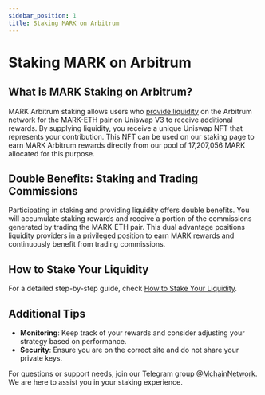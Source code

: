 ```yaml
---
sidebar_position: 1
title: Staking MARK on Arbitrum
---
```


# Staking MARK on Arbitrum

## What is MARK Staking on Arbitrum?

MARK Arbitrum staking allows users who [provide liquidity](../uniswap/add-liquidity.md) on the Arbitrum network for the MARK-ETH pair on Uniswap V3 to receive additional rewards. By supplying liquidity, you receive a unique Uniswap NFT that represents your contribution. This NFT can be used on our staking page to earn MARK Arbitrum rewards directly from our pool of 17,207,056 MARK allocated for this purpose.

## Double Benefits: Staking and Trading Commissions

Participating in staking and providing liquidity offers double benefits. You will accumulate staking rewards and receive a portion of the commissions generated by trading the MARK-ETH pair. This dual advantage positions liquidity providers in a privileged position to earn MARK rewards and continuously benefit from trading commissions.

## How to Stake Your Liquidity

For a detailed step-by-step guide, check [How to Stake Your Liquidity](./how-stake.md).

## Additional Tips

- **Monitoring**: Keep track of your rewards and consider adjusting your strategy based on performance.
- **Security**: Ensure you are on the correct site and do not share your private keys.

For questions or support needs, join our Telegram group [@MchainNetwork](https://t.me/MchainNetwork). We are here to assist you in your staking experience.
